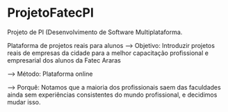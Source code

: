 # ProjetoFatecPI

Projeto de PI (Desenvolvimento de Software Multiplataforma.

Plataforma de projetos reais para alunos
--> Objetivo:
Introduzir projetos reais de empresas da cidade para a melhor capacitação profissional e empresarial dos alunos da Fatec Araras

--> Método:
Plataforma online

--> Porquê:
Notamos que a maioria dos profissionais saem das faculdades ainda sem experiências consistentes do mundo profissional, e decidimos mudar isso.
